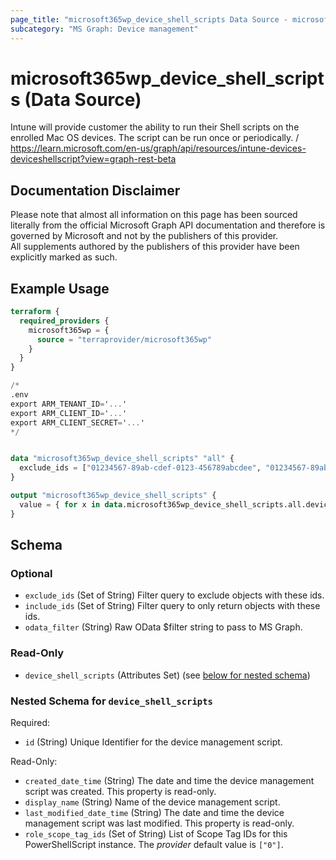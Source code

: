 ```yaml
---
page_title: "microsoft365wp_device_shell_scripts Data Source - microsoft365wp"
subcategory: "MS Graph: Device management"
---
```


# microsoft365wp_device_shell_scripts (Data Source)

Intune will provide customer the ability to run their Shell scripts on the enrolled Mac OS devices. The script can be run once or periodically. / https://learn.microsoft.com/en-us/graph/api/resources/intune-devices-deviceshellscript?view=graph-rest-beta

## Documentation Disclaimer

Please note that almost all information on this page has been sourced literally from the official Microsoft Graph API 
documentation and therefore is governed by Microsoft and not by the publishers of this provider.  
All supplements authored by the publishers of this provider have been explicitly marked as such.

## Example Usage

```terraform
terraform {
  required_providers {
    microsoft365wp = {
      source = "terraprovider/microsoft365wp"
    }
  }
}

/*
.env
export ARM_TENANT_ID='...'
export ARM_CLIENT_ID='...'
export ARM_CLIENT_SECRET='...'
*/


data "microsoft365wp_device_shell_scripts" "all" {
  exclude_ids = ["01234567-89ab-cdef-0123-456789abcdee", "01234567-89ab-cdef-0123-456789abcdef"]
}

output "microsoft365wp_device_shell_scripts" {
  value = { for x in data.microsoft365wp_device_shell_scripts.all.device_shell_scripts : x.id => x }
}
```

<!-- schema generated by tfplugindocs -->
## Schema

### Optional

- `exclude_ids` (Set of String) Filter query to exclude objects with these ids.
- `include_ids` (Set of String) Filter query to only return objects with these ids.
- `odata_filter` (String) Raw OData $filter string to pass to MS Graph.

### Read-Only

- `device_shell_scripts` (Attributes Set) (see [below for nested schema](#nestedatt--device_shell_scripts))

<a id="nestedatt--device_shell_scripts"></a>
### Nested Schema for `device_shell_scripts`

Required:

- `id` (String) Unique Identifier for the device management script.

Read-Only:

- `created_date_time` (String) The date and time the device management script was created. This property is read-only.
- `display_name` (String) Name of the device management script.
- `last_modified_date_time` (String) The date and time the device management script was last modified. This property is read-only.
- `role_scope_tag_ids` (Set of String) List of Scope Tag IDs for this PowerShellScript instance. The _provider_ default value is `["0"]`.
